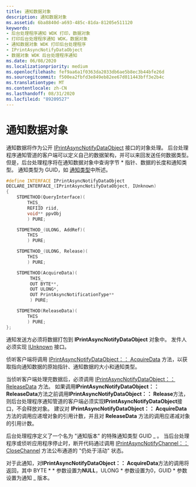 ```yaml
---
title: 通知数据对象
description: 通知数据对象
ms.assetid: 6ba8840d-a693-485c-81da-81205e511120
keywords:
- 后台处理程序通知 WDK 打印，数据对象
- 打印后台处理程序通知 WDK，数据对象
- 通知数据对象 WDK 打印后台处理程序
- IPrintAsyncNotifyDataObject
- 数据对象 WDK 后台处理程序通知
ms.date: 06/08/2020
ms.localizationpriority: medium
ms.openlocfilehash: fef9aa6a1f0363da2033db6ae5b8ec3b44bfe26d
ms.sourcegitcommit: f500ea2fbfd3e849eb82ee67d011443bff3e2b4c
ms.translationtype: MT
ms.contentlocale: zh-CN
ms.lasthandoff: 08/31/2020
ms.locfileid: "89209527"
---
```

# <a name="notification-data-object"></a>通知数据对象

通知数据将作为公开 [IPrintAsyncNotifyDataObject](/windows/win32/api/prnasnot/nn-prnasnot-iprintasyncnotifydataobject) 接口的对象处理。 后台处理程序通知管道的客户端可以定义自己的数据架构，并可以来回发送任何数据类型。 但是，后台处理程序将在通知数据对象中查询字节 \* 指针、数据的长度和通知类型。 通知类型为 GUID，如 [通知类型](notification-filtering-and-communication-styles.md#notification-types)中所述。

```cpp
#define INTERFACE IPrintAsyncNotifyDataObject
DECLARE_INTERFACE_(IPrintAsyncNotifyDataObject, IUnknown)
{
    STDMETHOD(QueryInterface)(
        THIS_
        REFIID riid,
        void** ppvObj
        ) PURE;

    STDMETHOD_(ULONG, AddRef)(
        THIS
        ) PURE;

    STDMETHOD_(ULONG, Release)(
        THIS
        ) PURE;

    STDMETHOD(AcquireData)(
         THIS_
         OUT BYTE**,
         OUT ULONG*,
         OUT PrintAsyncNotificationType**
         ) PURE;

    STDMETHOD(ReleaseData)(
        THIS
        ) PURE;
};
```

通知发送方必须将数据打包到 **IPrintAsyncNotifyDataObject** 对象中。 发件人必须实现 [IUnknown](/windows/win32/api/unknwn/nn-unknwn-iunknown) 接口。

侦听客户端将调用 [IPrintAsyncNotifyDataObject：： AcquireData](/windows/win32/api/prnasnot/nf-prnasnot-iprintasyncnotifydataobject-acquiredata) 方法，以获取指向通知数据的原始指针、通知数据的大小和通知类型。

当侦听客户端处理完数据后，必须调用 [IPrintAsyncNotifyDataObject：： ReleaseData](/windows/win32/api/prnasnot/nf-prnasnot-iprintasyncnotifydataobject-releasedata) 方法。 如果调用**IPrintAsyncNotifyDataObject：： ReleaseData**方法之前调用**IPrintAsyncNotifyDataObject：： Release**方法，则后台处理程序通知管道的客户端必须实现**IPrintAsyncNotifyDataObject**接口，不会释放对象。 建议对 **IPrintAsyncNotifyDataObject：： AcquireData** 方法的调用应递增对象的引用计数，并且对 **ReleaseData** 方法的调用应递减对象的引用计数。

后台处理程序定义了一个名为 "通知版本" 的特殊通知类型 GUID \_ 。 当后台处理程序或侦听应用程序停止时，断开代码通过调用 [IPrintAsyncNotifyChannel：： CloseChannel](/windows/win32/api/prnasnot/nf-prnasnot-iprintasyncnotifychannel-closechannel) 方法公布通道的 "仍处于活动" 状态。

对于此通知，对**IPrintAsyncNotifyDataObject：： AcquireData**方法的调用将返回，其中 BYTE \* \* 参数设置为**NULL**，ULONG \* 参数设置为0，GUID \* 参数设置为通知 \_ 版本。